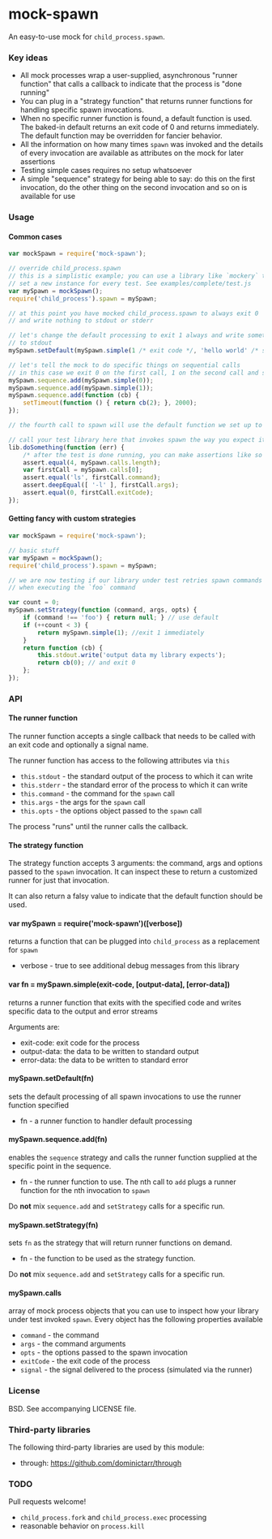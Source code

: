mock-spawn
==========

An easy-to-use mock for `child_process.spawn`.

### Key ideas

* All mock processes wrap a user-supplied, asynchronous "runner function"
that calls a callback to indicate that the process is "done running"
* You can plug in a "strategy function" that returns runner functions for
handling specific spawn invocations.
* When no specific runner function is found, a default function is used.
The baked-in default returns an exit code of 0 and returns immediately. The
default function may be overridden for fancier behavior.
* All the information on how many times `spawn` was invoked and the details
of every invocation are available as attributes on the mock for later assertions
* Testing simple cases requires no setup whatsoever
* A simple "sequence" strategy for being able to say: do this on the first
invocation, do the other thing on the second invocation and so on is available
for use

### Usage

#### Common cases

```javascript
var mockSpawn = require('mock-spawn');

// override child_process.spawn
// this is a simplistic example; you can use a library like `mockery` to
// set a new instance for every test. See examples/complete/test.js
var mySpawn = mockSpawn();
require('child_process').spawn = mySpawn;

// at this point you have mocked child_process.spawn to always exit 0
// and write nothing to stdout or stderr

// let's change the default processing to exit 1 always and write something
// to stdout
mySpawn.setDefault(mySpawn.simple(1 /* exit code */, 'hello world' /* stdout */));

// let's tell the mock to do specific things on sequential calls
// in this case we exit 0 on the first call, 1 on the second call and so on
mySpawn.sequence.add(mySpawn.simple(0));
mySpawn.sequence.add(mySpawn.simple(1));
mySpawn.sequence.add(function (cb) {
    setTimeout(function () { return cb(2); }, 2000);
});

// the fourth call to spawn will use the default function we set up to exit 1

// call your test library here that invokes spawn the way you expect it to
lib.doSomething(function (err) {
    /* after the test is done running, you can make assertions like so */
    assert.equal(4, mySpawn.calls.length);
    var firstCall = mySpawn.calls[0];
    assert.equal('ls', firstCall.command);
    assert.deepEqual([ '-l' ], firstCall.args);
    assert.equal(0, firstCall.exitCode);
});

```

#### Getting fancy with custom strategies


```javascript
var mockSpawn = require('mock-spawn');

// basic stuff
var mySpawn = mockSpawn();
require('child_process').spawn = mySpawn;

// we are now testing if our library under test retries spawn commands on error
// when executing the `foo` command

var count = 0;
mySpawn.setStrategy(function (command, args, opts) {
    if (command !== 'foo') { return null; } // use default
    if (++count < 3) {
        return mySpawn.simple(1); //exit 1 immediately
    }
    return function (cb) {
        this.stdout.write('output data my library expects');
        return cb(0); // and exit 0
    };
});

```

### API

#### The runner function

The runner function accepts a single callback that needs to be called with an
exit code and optionally a signal name.

The runner function has access to the following attributes via `this`
* `this.stdout` - the standard output of the process to which it can write
* `this.stderr` - the standard error of the process to which it can write
* `this.command` - the command for the `spawn` call
* `this.args` - the args for the `spawn` call
* `this.opts` - the options object passed to the `spawn` call

The process "runs" until the runner calls the callback.

#### The strategy function

The strategy function accepts 3 arguments: the command, args and options passed
to the `spawn` invocation. It can inspect these to return a customized runner
for just that invocation.

It can also return a falsy value to indicate that the default function should
be used.

####  var mySpawn = require('mock-spawn')([verbose])

returns a function that can be plugged into `child_process` as a replacement
for `spawn`

* verbose - true to see additional debug messages from this library

#### var fn = mySpawn.simple(exit-code, [output-data], [error-data])

returns a runner function that exits with the specified code and writes
specific data to the output and error streams

Arguments are:
* exit-code: exit code for the process
* output-data: the data to be written to standard output
* error-data: the data to be written to standard error

#### mySpawn.setDefault(fn)

sets the default processing of all spawn invocations to use the runner function
specified

* fn - a runner function to handler default processing

#### mySpawn.sequence.add(fn)

enables the `sequence` strategy and calls the runner function supplied at the
specific point in the sequence.

* fn - the runner function to use. The nth call to `add` plugs a runner function
for the nth invocation to `spawn`

Do **not** mix `sequence.add` and `setStrategy` calls for a specific run.

#### mySpawn.setStrategy(fn)

sets `fn` as the strategy that will return runner functions on demand.

* fn - the function to be used as the strategy function.

Do **not** mix `sequence.add` and `setStrategy` calls for a specific run.

#### mySpawn.calls

array of mock process objects that you can use to inspect how your library
under test invoked `spawn`. Every object has the following properties available

* `command` - the command
* `args` - the command arguments
* `opts` - the options passed to the spawn invocation
* `exitCode` - the exit code of the process
* `signal` - the signal delivered to the process (simulated via the runner)

### License

BSD. See accompanying LICENSE file.

### Third-party libraries

The following third-party libraries are used by this module:

* through: https://github.com/dominictarr/through

### TODO

Pull requests welcome!

 * `child_process.fork` and `child_process.exec` processing
 * reasonable behavior on `process.kill`


